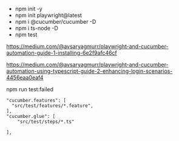 - npm init -y
- npm init playwright@latest
- npm i @cucumber/cucumber -D
- npm i ts-node -D
- npm test

https://medium.com/@avsaryagmurr/playwright-and-cucumber-automation-guide-1-installing-6e2f9afc46cf

https://medium.com/@avsaryagmurr/playwright-and-cucumber-automation-using-typescript-guide-2-enhancing-login-scenarios-4456eaa0eaf4

npm run test:failed

    "cucumber.features": [
      "src/test/features/*.feature",
    ],
    "cucumber.glue": [
        "src/test/steps/*.ts"

    ],